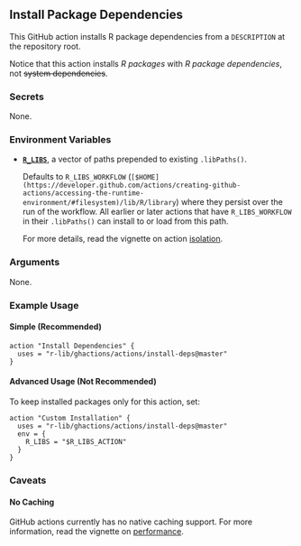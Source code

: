 ## Install Package Dependencies

This GitHub action installs R package dependencies from a `DESCRIPTION` at the repository root.

Notice that this action installs *R packages* with *R package dependencies*, not ~~system dependencies~~.


### Secrets

None.


### Environment Variables

- [**`R_LIBS`**](https://stat.ethz.ch/R-manual/R-devel/library/base/html/libPaths.html), a vector of paths prepended to existing `.libPaths()`.
    
    Defaults to `R_LIBS_WORKFLOW` (`[$HOME](https://developer.github.com/actions/creating-github-actions/accessing-the-runtime-environment/#filesystem)/lib/R/library`) where they persist over the run of the workflow.
    All earlier or later actions that have `R_LIBS_WORKFLOW` in their `.libPaths()` can install to or load from this path.
    
    For more details, read the vignette on action [isolation](/articles/isolation/).


### Arguments

None.


### Example Usage

#### Simple (Recommended)

```
action "Install Dependencies" {
  uses = "r-lib/ghactions/actions/install-deps@master"
}
```

#### Advanced Usage (Not Recommended)

To keep installed packages only for this action, set:

```
action "Custom Installation" {
  uses = "r-lib/ghactions/actions/install-deps@master"
  env = {
    R_LIBS = "$R_LIBS_ACTION"
  }
}
```

### Caveats

#### No Caching

GitHub actions currently has no native caching support.
For more information, read the vignette on [performance](/articles/performance/).
